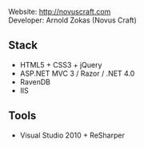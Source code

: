 Website: http://novuscraft.com  
Developer: Arnold Zokas (Novus Craft)

## Stack
* HTML5 + CSS3 + jQuery
* ASP.NET MVC 3 / Razor / .NET 4.0
* RavenDB
* IIS

## Tools
* Visual Studio 2010 + ReSharper